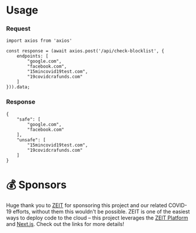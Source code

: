 # Usage
### Request
```
import axios from 'axios'

const response = (await axios.post('/api/check-blocklist', {
    endpoints: [
        "google.com",
        "facebook.com",
        "15mincovid19test.com",
        "19covidcrafunds.com"
    ]
})).data;
```

### Response
```
{
    "safe": [
        "google.com",
        "facebook.com"
    ],
    "unsafe": [
        "15mincovid19test.com",
        "19covidcrafunds.com"
    ]
}
```

# 💰 Sponsors
Huge thank you to [ZEIT](https://zeit.co/) for sponsoring this project and our related COVID-19 efforts, without them 
this wouldn't be possible. ZEIT is one of the easiest ways to deploy code to the cloud – this project leverages the 
[ZEIT Platform](https://zeit.co/import?utm_medium=default-template&filter=next.js&utm_source=create-next-app&utm_campaign=create-next-app-readme) 
and [Next.js](https://nextjs.org/docs/deployment). Check out the links for more details!
